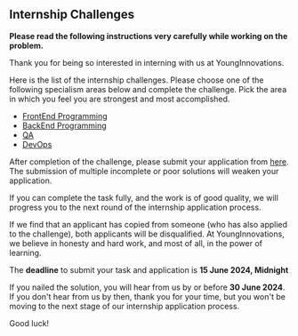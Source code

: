 ## Internship Challenges

**Please read the following instructions very carefully while working on the problem.**

Thank you for being so interested in interning with us at YoungInnovations. 

Here is the list of the internship challenges. Please choose one of the following specialism areas below and complete the challenge. Pick the area in which you feel you are strongest and most accomplished.

* [FrontEnd Programming](https://github.com/younginnovations/internship-challenges/tree/master/front-end/catalog)
* [BackEnd Programming](https://github.com/younginnovations/internship-challenges/blob/master/programming/event-management-app.md)
* [QA](https://github.com/younginnovations/internship-challenges/tree/master/qa)
* [DevOps](https://github.com/younginnovations/internship-challenges/tree/master/devops/docker-me)

After completion of the challenge, please submit your application from [here](https://docs.google.com/forms/d/e/1FAIpQLSeAZV8uZKjy2B7kafzXxwHZvnM-sG1vWWp8Og0ol081hl6xaQ/viewform). The submission of multiple incomplete or poor solutions will weaken your application.

If you can complete the task fully, and the work is of good quality, we will progress you to the next round of the internship application process.

If we find that an applicant has copied from someone (who has also applied to the challenge), both applicants will be disqualified. At YoungInnovations, we believe in honesty and hard work, and most of all, in the power of learning.

The **deadline** to submit your task and application is **15 June 2024, Midnight** 

If you nailed the solution, you will hear from us by or before **30 June 2024**. If you don't hear from us by then, thank you for your time, but you won't be moving to the next stage of  our internship application process. 

Good luck!
